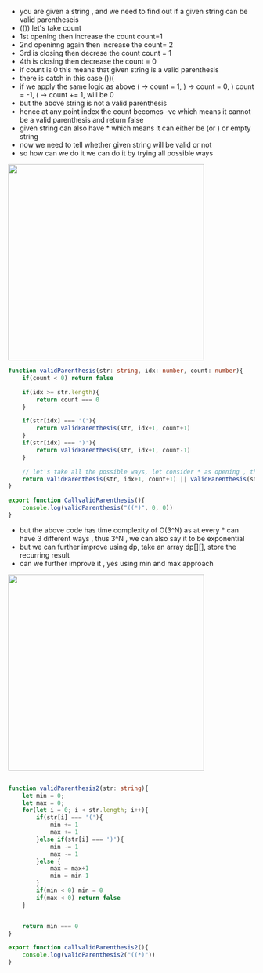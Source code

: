 - you are given a string , and we need to find out if a given string can be valid parentheseis
- (()) let's take count 
- 1st opening then increase the count count=1
- 2nd openinng again then increase the count= 2
- 3rd is closing then decrese the count count = 1
- 4th is closing then decrease the count = 0
- if count is 0 this means that given string is a valid parenthesis
- there is catch in this case ())(
- if we apply the same logic as above ( -> count = 1,  ) -> count = 0, ) count = -1, ( -> count += 1, will be 0
- but the above string is not a valid parenthesis
- hence at any point index the count becomes -ve which means it cannot be a valid parenthesis and return false
- given string can also have * which means it can either be (or ) or empty string
- now we need to tell whether given string will be valid or not
- so how can we do it we can do it by trying all possible ways

<img src="https://github.com/user-attachments/assets/3f015c12-e801-4152-8029-970f33049412" width=400 >

```ts
function validParenthesis(str: string, idx: number, count: number){
    if(count < 0) return false

    if(idx >= str.length){
        return count === 0
    }

    if(str[idx] === '('){
        return validParenthesis(str, idx+1, count+1)
    }
    if(str[idx] === ')'){
        return validParenthesis(str, idx+1, count-1)
    }

    // let's take all the possible ways, let consider * as opening , then closing, then empty
    return validParenthesis(str, idx+1, count+1) || validParenthesis(str, idx+1, count-1) || validParenthesis(str, idx+1, count)
}

export function CallvalidParenthesis(){
    console.log(validParenthesis("((*)", 0, 0))
}

```
- but the above code has time complexity of O(3^N) as at every * can have 3 different ways , thus 3^N , we can also say it to be exponential
-  but we can further improve using dp, take an array dp[][], store the recurring result
- can we further improve it , yes using min and max approach
<img src="https://github.com/user-attachments/assets/86e59b65-9cd3-4886-af05-3bd1b5721d73" width=400>

```ts
 
function validParenthesis2(str: string){
    let min = 0;
    let max = 0;
    for(let i = 0; i < str.length; i++){
        if(str[i] === '('){
            min += 1
            max += 1
        }else if(str[i] === ')'){
            min -= 1
            max -= 1
        }else {
            max = max+1
            min = min-1 
        }
        if(min < 0) min = 0
        if(max < 0) return false
    }


    return min === 0
}

export function callvalidParenthesis2(){
    console.log(validParenthesis2("((*)"))
}

```

